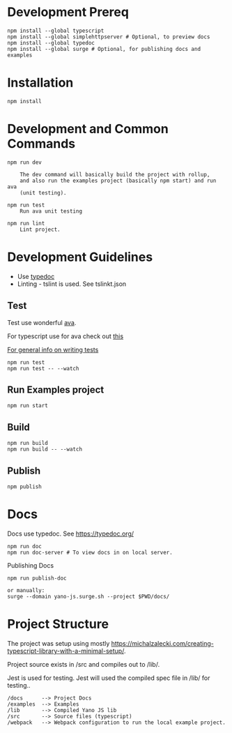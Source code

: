 # Development Prereq

```
npm install --global typescript
npm install --global simplehttpserver # Optional, to preview docs
npm install --global typedoc
npm install --global surge # Optional, for publishing docs and examples
```


# Installation
```
npm install
```

# Development and Common Commands
```
npm run dev

    The dev command will basically build the project with rollup,
    and also run the examples project (basically npm start) and run ava
    (unit testing).

npm run test
    Run ava unit testing

npm run lint
    Lint project.
```


# Development Guidelines

- Use [typedoc](https://typedoc.org/guides/doccomments/)
- Linting - tslint is used.  See tslinkt.json


## Test
Test use wonderful [ava](https://github.com/avajs/ava).

For typescript use for ava check out [this](https://github.com/avajs/ava/blob/master/docs/recipes/typescript.md)

[For general info on writing tests](https://github.com/avajs/ava/blob/master/docs/01-writing-tests.md)

```
npm run test
npm run test -- --watch

```

## Run Examples project
```
npm run start
```



## Build

```
npm run build
npm run build -- --watch
```


## Publish
```
npm publish
```


# Docs
Docs use typedoc.  See https://typedoc.org/
```
npm run doc
npm run doc-server # To view docs in on local server.
```

Publishing Docs
```
npm run publish-doc

or manually:
surge --domain yano-js.surge.sh --project $PWD/docs/

```

# Project Structure
The project was setup using mostly
https://michalzalecki.com/creating-typescript-library-with-a-minimal-setup/.

Project source exists in /src and compiles out to /lib/.

Jest is used for testing.  Jest will used the compiled spec file in /lib/
for testing..


```
/docs      --> Project Docs
/examples  --> Examples
/lib       --> Compiled Yano JS lib
/src       --> Source files (typescript)
/webpack   --> Webpack configuration to run the local example project.
```

